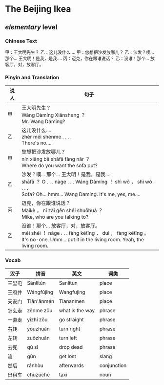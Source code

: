 # The Beijing Ikea
## *elementary* level

### Chinese Text
甲：王大明先生？
乙：这儿没什么....
甲：您想把沙发放哪儿？
乙：沙发？噢... 那个... 王大明！是我，是我....
丙：迈克，你在跟谁说话？
乙：没谁！那个... 放客厅，对，放客厅。

### Pinyin and Translation
|说人|句子|
|----|----|
|甲|王大明先生？<br />Wáng Dàmíng Xiānsheng ？<br />Mr. Wang Daming?|
|乙|这儿没什么....<br />zhèr méi shénme . . . .<br />There's no....|
|甲|您想把沙发放哪儿？<br />nín xiǎng bǎ shāfā fàng nǎr ？<br />Where do you want the sofa put?|
|乙|沙发？噢... 那个... 王大明！是我，是我....<br />shāfā ？ O . . .  nàge . . .  Wáng Dàmíng ！ shì wǒ ， shì wǒ . . . .<br />Sofa? Oh... hmm... Wang Daming. It's me, yes, me....|
|丙|迈克，你在跟谁说话？<br />Màikè ， nǐ zài gēn shéi shuōhuà ？<br />Mike, who are you talking to?|
|乙|没谁！那个... 放客厅，对，放客厅。<br />méi shéi ！ nàge . . .  fàng kètīng ， duì ， fàng kètīng 。<br />It's no-one. Umm... put it in the living room. Yeah, the living room.|
### Vocab
|汉子|拼音|英文|词类|
|----|----|----|----|
|三里屯|Sānlǐtún|Sanlitun|place|
|王府井|Wángfǔjǐng|Wangfujing|place|
|天安门|Tiān'ānmén|Tiananmen|place|
|怎么走|zěnme zǒu|what is the way|phrase|
|一直走|yīzhí zǒu|go straight|phrase|
|右转|yòuzhuǎn|turn right|phrase|
|左转|zuǒzhuǎn|turn left|phrase|
|去死|qù sǐ|drop dead|phrase|
|滚|gǔn|get lost|slang|
|然后|ránhòu|afterwards|conjunction|
|出租车|chūzūchē|taxi|noun|